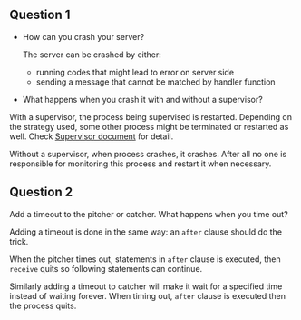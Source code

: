 ## Question 1

* How can you crash your server?

    The server can be crashed by either:

    - running codes that might lead to error on server side
    - sending a message that cannot be matched by handler function

* What happens when you crash it with and without a supervisor?

With a supervisor, the process being supervised is restarted.
Depending on the strategy used, some other process might be terminated or restarted as well.
Check [Supervisor document](http://elixir-lang.org/docs/v1.0/elixir/Supervisor.html) for detail.

Without a supervisor, when process crashes, it crashes. After all no one is responsible for
monitoring this process and restart it when necessary.

## Question 2

Add a timeout to the pitcher or catcher. What happens when you time out?

Adding a timeout is done in the same way: an `after` clause should do the trick.

When the pitcher times out, statements in `after` clause is executed, then
`receive` quits so following statements can continue.

Similarly adding a timeout to catcher will make it wait for a specified time instead of
waiting forever. When timing out, `after` clause is executed then the process quits.
